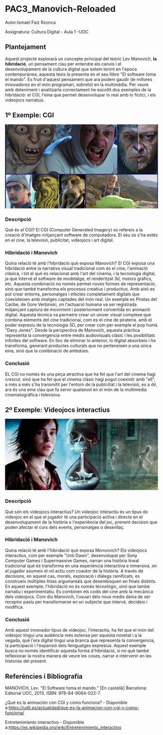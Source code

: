 # PAC3_Manovich-Reloaded

Autor:Ismael Faiz Rzonca

Assignatura: Cultura Digital - Aula 1 -UOC

## Plantejament

Aquest projecte explorarà un concepte principal del teóric Lev Manovich, **la hibridació**, un pensament clau per entendre els canvis i el desenvolupament de la cultura digital que estem tenint en l'epoca contemporànea, aquesta tesis la presenta en el seu llibre "El software toma el mando". Es fruit d'aquest pensament que ara podem gaudir de millores innovadores en el món programari, sobretot en la multimèdia.
Per veure amb deteniment i analitzarlo correctament he escollit dos exemples de la hibridació: el CGI, l'eina que permet desenvolupar lo real amb lo fictici, i els videojocs narratius.

## 1º Exemple: CGI

![Mi imagen](cgi.png)

### Descripció

Què és el CGI? El CGI (Computer Generated Imagery) es refereix a la creació d'imatges mitjançant software de computadora. El seu ús s'ha extés en el cine, la televisió, publicitat, videojocs i art digital.

### Hibridació i Manovich

Quina relació té amb l'hibridació què exposa Manovich? El CGI exposa una hibridació entre la narrativa visual tradicional com és el cine, l'animació clàsica, i tot el què és relacionat amb l'art del cinema, i la tecnologia digital, ja que intervé el software de modelatge, el renderitzat 3d, motors gràfics, etc. Aquesta combinació no només permet noves formes de representació, sinó que també transforma els procesos creatius i productius. Amb això es pot crear entorns, personatges i efectes completament digitals que coexisteixen amb imatges captades del món real. Un exemple es Piratas del Caribe, de Gore Verbinski, on l'actuació humana va ser registrada mitjançant captura de movimient i posteriorment convertida en animació digital. Aquesta tècnica va permetre crear un univer visual complexe que combina elements del cine tradicional, com es el cine de pirateria. amb el poder expresiu de la tecnologia 3D, per crear com per exemple el pop humà "Davy Jones".
Desde la perspectiva de Manovich, aquesta pràctica representa la convergencia entre medis audiovisuals clàsic i les posibilitats infinites del software. En lloc de eliminar lo anterior, lo digital absorbeix i ho transforma, generant productes culturals que no perteneixen a una única eina, sinó que la combinació de ambdúes.

### Conclusió

EL CGI no només és una peça atractiva que ha fet que l'art del cinema hagi crescut, sinó que ha fet que el cinema clàsic hagi pogut coexistir amb "ell", a més a més s'ha transmitit per l'entorn de la publciitat i la televisió, es a dir, ara és una eina clau que fa servir qualsevol en el món de la multimedia cinematogràfica i televisiva.

## 2º Exemple: Videojocs interactius

![Mi imagen](videojuegosinteractivos.webp)

### Descripció

Què són els videojocs interactius? Un videojoc interactiu és un tipus de videojoc en el que el jugador té una participació activa i directa en el desenvolupament de la història o l'experiència del joc, prenent decision que poden afectar el curs dels events, personatges o desenllaç.

### Hibridació i Manovich

Quina relació té amb l'hibridació què exposa Monvovich? Els videojocs interactius, com per exemple "Unti Dawn", desenvolupat per Sony Computer Games i Supermassive Games, narran una història lineal tradicional qué és transforma en una experiència interactiva e inmersiva, on el jugador asumeix el rol actiu com coautor de la història. A través de decisions, en aquest cas, morals, exploració i diàlegs ramificats, es construeix múltiples línias argumantals que desemboquen en finals distints. En aquest exemple, l'hibridació no és només tecnológic, sinó que també narratiu i experimentatiu. Es combinen els codis del cine amb la mecànica dels videojocs. Com diu Manovich, l'usuari dels nous medis deixa de ser receptor pasiu per transformarse en un subjecte que intervé, decideix i modifica.

### Conclusió

Amb aquest innovador tipus de videojoc, l'interactiu, ha fet que el món del videojoc tingui una audiència més extensa per aquesta novetat i a la vegada, què l'era digital tingui una branca que representa la convergencia, la participació i l'expansió dels llenguatges expresius.
Aquest exemple busca no només identificar aquesta forma d'hibridació, si no què també reflexionar la nostra manera de veure les coses, narrar e intervenir en les historias del present.

## Referéncies i Bibliografia

MANOVICH, Lev. "El Software toma el mando." [En castellà] Barcelona: Editorial UOC, 2013. ISBN: 978-84-9064-022-7.

¿Qué es la animación con CGI y cómo funciona? - Disponible a:https://udit.es/actualidad/que-es-la-animacion-con-cgi-y-como-funciona/

Entretenimiento interactivo - Disponible a:https://es.wikipedia.org/wiki/Entretenimiento_interactivo
